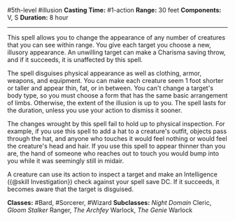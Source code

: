 #5th-level #illusion
**Casting Time:** #1-action
**Range:** 30 feet
**Components:** V, S
**Duration:** 8 hour

---

This spell allows you to change the appearance of any number of creatures that you can see within range. You give each target you choose a new, illusory appearance. An unwilling target can make a Charisma saving throw, and if it succeeds, it is unaffected by this spell.

The spell disguises physical appearance as well as clothing, armor, weapons, and equipment. You can make each creature seem 1 foot shorter or taller and appear thin, fat, or in between. You can't change a target's body type, so you must choose a form that has the same basic arrangement of limbs. Otherwise, the extent of the illusion is up to you. The spell lasts for the duration, unless you use your action to dismiss it sooner.

The changes wrought by this spell fail to hold up to physical inspection. For example, if you use this spell to add a hat to a creature's outfit, objects pass through the hat, and anyone who touches it would feel nothing or would feel the creature's head and hair. If you use this spell to appear thinner than you are, the hand of someone who reaches out to touch you would bump into you while it was seemingly still in midair.

A creature can use its action to inspect a target and make an Intelligence ({@skill Investigation}) check against your spell save DC. If it succeeds, it becomes aware that the target is disguised.


**Classes:** #Bard, #Sorcerer, #Wizard
**Subclasses:** *Night Domain* Cleric, *Gloom Stalker* Ranger, *The Archfey* Warlock, *The Genie* Warlock
